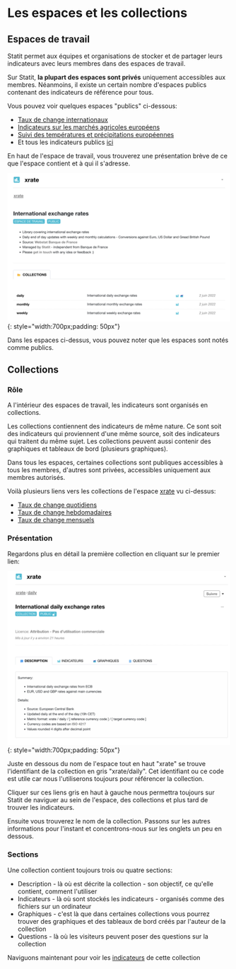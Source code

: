 # Les espaces et les collections

## **Espaces de travail**

Statit permet aux équipes et organisations de stocker et de partager leurs indicateurs avec leurs membres dans des espaces de travail.

Sur Statit, **la plupart des espaces sont privés** uniquement accessibles aux membres. Néanmoins, il existe un certain nombre d'espaces publics contenant des indicateurs de référence pour tous.

Vous pouvez voir quelques espaces "publics" ci-dessous:

- [Taux de change internationaux](https://www.gostatit.com/xrate)
- [Indicateurs sur les marchés agricoles européens](https://www.gostatit.com/eu-agri)
- [Suivi des températures et précipitations européennes](https://www.gostatit.com/clim)
- Et tous les indicateurs publics [ici](https://www.gostatit.com/public)

En haut de l'espace de travail, vous trouverez une présentation brève de ce que l'espace contient et à qui il s'adresse.

![Espace de travail](/img/user-fr_gs_org_0.png){: style="width:700px;padding: 50px"}

Dans les espaces ci-dessus, vous pouvez noter que les espaces sont notés comme publics.


## **Collections**

### Rôle

A l'intérieur des espaces de travail, les indicateurs sont organisés en collections.

Les collections contiennent des indicateurs de même nature. Ce sont soit des indicateurs qui proviennent d'une même source, soit des indicateurs qui traitent du même sujet. Les collections peuvent aussi contenir des graphiques et tableaux de bord (plusieurs graphiques).

Dans tous les espaces, certaines collections sont publiques accessibles à tous les membres, d'autres sont privées, accessibles uniquement aux membres autorisés.

Voilà plusieurs liens vers les collections de l'espace [xrate](https://www.gostatit.com/xrate) vu ci-dessus:

- [Taux de change quotidiens](https://www.gostatit.com/xrate/daily)
- [Taux de change hebdomadaires](https://www.gostatit.com/xrate/weekly)
- [Taux de change mensuels](https://www.gostatit.com/xrate/monthly)

### Présentation

Regardons plus en détail la première collection en cliquant sur le premier lien:

![Collection](/img/user-fr_gs_org_1.png){: style="width:700px;padding: 50px"}

Juste en dessous du nom de l'espace tout en haut "xrate" se trouve l'identifiant de la collection en gris "xrate/daily". Cet identifiant ou ce code est utile car nous l'utiliserons toujours pour référencer la collection.

Cliquer sur ces liens gris en haut à gauche nous permettra toujours sur Statit de naviguer au sein de l'espace, des collections et plus tard de trouver les indicateurs.

Ensuite vous trouverez le nom de la collection. Passons sur les autres informations pour l'instant et concentrons-nous sur les onglets un peu en dessous.

### Sections

Une collection contient toujours trois ou quatre sections:

- Description - là où est décrite la collection - son objectif, ce qu'elle contient, comment l'utiliser
- Indicateurs - là où sont stockés les indicateurs - organisés comme des fichiers sur un ordinateur
- Graphiques - c'est là que dans certaines collections vous pourrez trouver des graphiques et des tableaux de bord créés par l'auteur de la collection
- Questions - là où les visiteurs peuvent poser des questions sur la collection

Naviguons maintenant pour voir les [indicateurs](metrics.md) de cette collection
